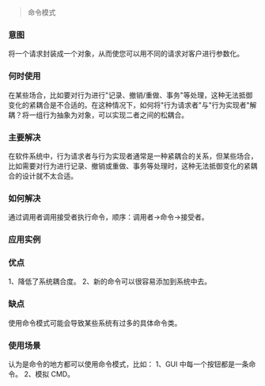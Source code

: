 > 命令模式

### 意图
将一个请求封装成一个对象，从而使您可以用不同的请求对客户进行参数化。

### 何时使用
在某些场合，比如要对行为进行"记录、撤销/重做、事务"等处理，这种无法抵御变化的紧耦合是不合适的。在这种情况下，如何将"行为请求者"与"行为实现者"解耦？将一组行为抽象为对象，可以实现二者之间的松耦合。

### 主要解决
在软件系统中，行为请求者与行为实现者通常是一种紧耦合的关系，但某些场合，比如需要对行为进行记录、撤销或重做、事务等处理时，这种无法抵御变化的紧耦合的设计就不太合适。

### 如何解决
通过调用者调用接受者执行命令，顺序：调用者→命令→接受者。

### 应用实例

### 优点
1、降低了系统耦合度。
2、新的命令可以很容易添加到系统中去。

### 缺点
使用命令模式可能会导致某些系统有过多的具体命令类。

### 使用场景
认为是命令的地方都可以使用命令模式，比如：
1、GUI 中每一个按钮都是一条命令。
2、模拟 CMD。
